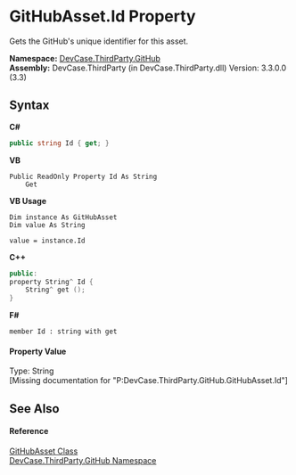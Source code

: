 # GitHubAsset.Id Property 
 

Gets the GitHub's unique identifier for this asset.

**Namespace:**&nbsp;<a href="N_DevCase_ThirdParty_GitHub">DevCase.ThirdParty.GitHub</a><br />**Assembly:**&nbsp;DevCase.ThirdParty (in DevCase.ThirdParty.dll) Version: 3.3.0.0 (3.3)

## Syntax

**C#**<br />
``` C#
public string Id { get; }
```

**VB**<br />
``` VB
Public ReadOnly Property Id As String
	Get
```

**VB Usage**<br />
``` VB Usage
Dim instance As GitHubAsset
Dim value As String

value = instance.Id

```

**C++**<br />
``` C++
public:
property String^ Id {
	String^ get ();
}
```

**F#**<br />
``` F#
member Id : string with get

```


#### Property Value
Type: String<br />\[Missing <value> documentation for "P:DevCase.ThirdParty.GitHub.GitHubAsset.Id"\]

## See Also


#### Reference
<a href="T_DevCase_ThirdParty_GitHub_GitHubAsset">GitHubAsset Class</a><br /><a href="N_DevCase_ThirdParty_GitHub">DevCase.ThirdParty.GitHub Namespace</a><br />